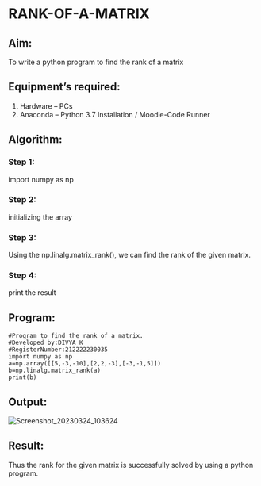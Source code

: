 # RANK-OF-A-MATRIX
## Aim:
To write a python program to find the rank of a matrix
## Equipment’s required:
1. 	Hardware – PCs
2. 	Anaconda – Python 3.7 Installation / Moodle-Code Runner
## Algorithm:
### Step 1:
import numpy as np
### Step 2: 
initializing the array
### Step 3:
Using the np.linalg.matrix_rank(), we can find the rank of the given matrix.
### Step 4: 
print the result
## Program:
```
#Program to find the rank of a matrix.
#Developed by:DIVYA K
#RegisterNumber:212222230035
import numpy as np
a=np.array([[5,-3,-10],[2,2,-3],[-3,-1,5]])
b=np.linalg.matrix_rank(a)
print(b)

```
## Output:

![Screenshot_20230324_103624](https://user-images.githubusercontent.com/119393621/227429743-e51579e5-9468-4f35-9e56-8241b1bd0622.png)


## Result:
Thus the rank for the given matrix is successfully solved by  using a python program.


